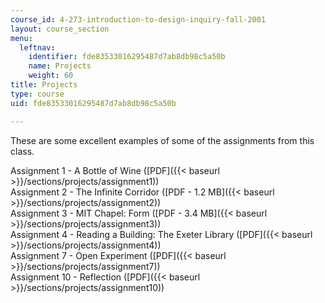 ```yaml
---
course_id: 4-273-introduction-to-design-inquiry-fall-2001
layout: course_section
menu:
  leftnav:
    identifier: fde83533016295487d7ab8db98c5a50b
    name: Projects
    weight: 60
title: Projects
type: course
uid: fde83533016295487d7ab8db98c5a50b

---
```


These are some excellent examples of some of the assignments from this class.

Assignment 1 - A Bottle of Wine ([PDF]({{< baseurl >}}/sections/projects/assignment1))  
Assignment 2 - The Infinite Corridor ([PDF - 1.2 MB]({{< baseurl >}}/sections/projects/assignment2))  
Assignment 3 - MIT Chapel: Form ([PDF - 3.4 MB]({{< baseurl >}}/sections/projects/assignment3))  
Assignment 4 - Reading a Building: The Exeter Library ([PDF]({{< baseurl >}}/sections/projects/assignment4))  
Assignment 7 - Open Experiment ([PDF]({{< baseurl >}}/sections/projects/assignment7))  
Assignment 10 - Reflection ([PDF]({{< baseurl >}}/sections/projects/assignment10))